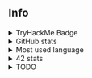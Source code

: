 ## Info

<details>
  <summary>TryHackMe Badge</summary>
  <br>
  <img src="https://tryhackme-badges.s3.amazonaws.com/Pixailz.png?1" alt="TryHackMe">
</details>
<details>
  <summary>GitHub stats</summary>
  <br>
  <img src="https://github-readme-stats.vercel.app/api?username=Pixailz&theme=chartreuse-dark&show_icons=true">
</details>
<details>
  <summary>Most used language</summary>
  <br>
  <img src="https://github-readme-stats.vercel.app/api/top-langs/?username=Pixailz&theme=chartreuse-dark&layout=compact&langs_count=10">
</details>
<details>
  <summary>42 stats</summary>
  <br>
  <a href="https://profile.intra.42.fr/users/brda-sil">
    <img src="https://badgen.net/badge/Angoul%C3%AAme/brda-sil/50C878?cache=86400&icon=https://meta.intra.42.fr/images/42_logo.svg">
  </a>
</details>
<details>
 <summary>TODO</summary>

1. finish [minishell](https://github.com/Pixailz/minishell)
1. [ft_helper](https://github.com/Pixailz/ft_helper)
    - have work to do
1. Push [philosophers](https://github.com/Pixailz/philosophers)
    - push with bonus (almost done)
1. write bonus of [ft_printf](https://github.com/Pixailz/ft_printf)
1. optimise [push_swap](https://github.com/Pixailz/push_swap) to pass it at 125
1. [Born2BeRootTester](https://github.com/Pixailz/Born2BeRootTester)
    - add test for CentOS

</details>
